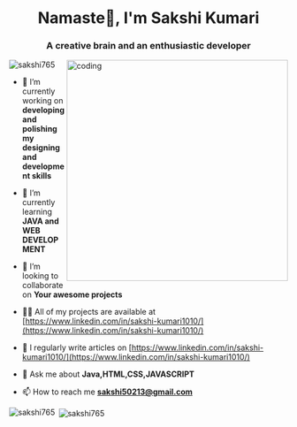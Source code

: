 
<h1 align="center">Namaste👋, I'm Sakshi Kumari</h1>
<h3 align="center">A creative brain and an enthusiastic developer</h3>
<img align="right" alt="coding" width="400" src="https://camo.githubusercontent.com/5a249fff657eb22fb372ea50a8553b59551fd78ea5df602fc08e3ec1e8e95bb2/68747470733a2f2f63646e2e6472696262626c652e636f6d2f75736572732f313935313138322f73637265656e73686f74732f343536303832332f383030783630302e676966">

<p align="left"> <img src="https://komarev.com/ghpvc/?username=sakshi765&label=Profile%20views&color=0e75b6&style=flat" alt="sakshi765" /> </p>

- 🔭 I’m currently working on **developing and polishing my designing and development skills**

- 🌱 I’m currently learning **JAVA and WEB DEVELOPMENT**

- 👯 I’m looking to collaborate on **Your awesome projects**

- 👨‍💻 All of my projects are available at [https://www.linkedin.com/in/sakshi-kumari1010/](https://www.linkedin.com/in/sakshi-kumari1010/)

- 📝 I regularly write articles on [https://www.linkedin.com/in/sakshi-kumari1010/](https://www.linkedin.com/in/sakshi-kumari1010/)

- 💬 Ask me about **Java,HTML,CSS,JAVASCRIPT**

- 📫 How to reach me **sakshi50213@gmail.com**



<p><img align="left" src="https://github-readme-stats.vercel.app/api/top-langs?username=sakshi765&show_icons=true&locale=en&layout=compact" alt="sakshi765" /></p>

<p>&nbsp;<img align="center" src="https://github-readme-stats.vercel.app/api?username=sakshi765&show_icons=true&locale=en" alt="sakshi765" /></p>


<!---
Sakshi765/Sakshi765 is a ✨ special ✨ repository because its `README.md` (this file) appears on your GitHub profile.
You can click the Preview link to take a look at your changes.
--->

